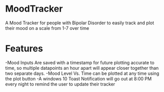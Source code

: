 # MoodTracker
A Mood Tracker for people with Bipolar Disorder to easily track and plot their mood on a scale from 1-7 over time

# Features
-Mood Inputs Are saved with a timestamp for future plotting accurate to time, so multiple datapoints an hour apart will appear closer together than two separate days.
-Mood Level Vs. Time can be plotted at any time using the plot button
-A windows 10 Toast Notification will go out at 8:00 PM every night to remind the user to update their tracker
